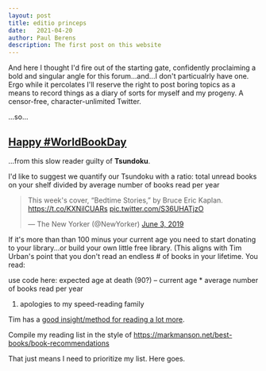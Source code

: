 ```yaml
---
layout: post
title: editio princeps
date:	2021-04-20
author:	Paul Berens
description: The first post on this website
---
```


And here I thought I'd fire out of the starting gate, confidently proclaiming a bold and singular angle for this forum...and...I don't particualrly have one. Ergo while it percolates I'll reserve the right to post boring topics as a means to record things as a diary of sorts for myself and my progeny. A censor-free, character-unlimited Twitter.

...so...

## [Happy #WorldBookDay](https://twitter.com/hashtag/WorldBookDay)

...from this slow reader guilty of **Tsundoku**.

I'd like to suggest we quantify our Tsundoku with a ratio: total unread books on your shelf divided by average number of books read per year

<blockquote class="twitter-tweet"><p lang="en" dir="ltr">This week&#39;s cover, “Bedtime Stories,” by Bruce Eric Kaplan. <a href="https://t.co/KXNilCUARs">https://t.co/KXNilCUARs</a> <a href="https://t.co/S36UHATjzO">pic.twitter.com/S36UHATjzO</a></p>&mdash; The New Yorker (@NewYorker) <a href="https://twitter.com/NewYorker/status/1135516514910711809?ref_src=twsrc%5Etfw">June 3, 2019</a></blockquote> <script async src="https://platform.twitter.com/widgets.js" charset="utf-8"></script>

If it's more than than 100 minus your current age you need to start donating to your library...or build your own little free library. (This aligns with Tim Urban's point that you don't read an endless # of books in your lifetime. You read:

use code here:
expected age at death (90?) – current age * average number of books read per year

1) apologies to my speed-reading family 

Tim has a [good insight/method for reading a lot more](https://twitter.com/waitbutwhy/status/1254121208053972992).

Compile my reading list in the style of 
https://markmanson.net/best-books/book-recommendations

That just means I need to prioritize my list. Here goes.